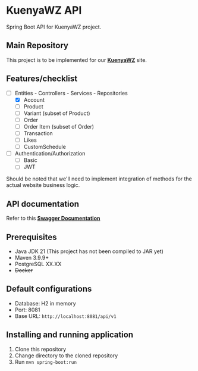 # KuenyaWZ API

Spring Boot API for KuenyaWZ project.

## Main Repository

This project is to be implemented for our **[KuenyaWZ](https://github.com/vianneynara/wz-snack-n-bites)** site.

## Features/checklist

- [ ] Entities - Controllers - Services - Repositories
    - [x] Account
    - [ ] Product
    - [ ] Variant (subset of Product)
    - [ ] Order
    - [ ] Order Item (subset of Order)
    - [ ] Transaction
    - [ ] Likes
    - [ ] CustomSchedule
- [ ] Authentication/Authorization
    - [ ] Basic
    - [ ] JWT

Should be noted that we'll need to implement integration of methods
for the actual website business logic.

## API documentation

Refer to this **[Swagger Documentation](https://app.swaggerhub.com/apis-docs/NaraNarwandaru/wz-snack_and_bites_api/1.0.0)**

## Prerequisites

- Java JDK 21 (This project has not been compiled to JAR yet)
- Maven 3.9.9+
- PostgreSQL XX.XX
- ~~Docker~~

## Default configurations

- Database: H2 in memory
- Port: 8081
- Base URL: `http://localhost:8081/api/v1`

## Installing and running application

1. Clone this repository
2. Change directory to the cloned repository
3. Run `mvn spring-boot:run`